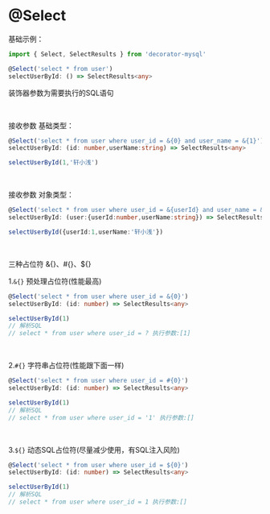 # @Select

基础示例：

```ts
import { Select, SelectResults } from 'decorator-mysql'

@Select('select * from user')
selectUserById: () => SelectResults<any>
```

装饰器参数为需要执行的SQL语句

​

接收参数 基础类型：

```ts
@Select('select * from user where user_id = &{0} and user_name = &{1}')
selectUserById: (id: number,userName:string) => SelectResults<any>

selectUserById(1,'轩小浅')
```

​

接收参数 对象类型：

```ts
@Select('select * from user where user_id = &{userId} and user_name = &{userName}')
selectUserById: (user:{userId:number,userName:string}) => SelectResults<any>

selectUserById({userId:1,userName:'轩小浅'})
```

​

三种占位符 &{}、#{}、${}

1.`&{}` 预处理占位符(性能最高)

```ts
@Select('select * from user where user_id = &{0}')
selectUserById: (id: number) => SelectResults<any>

selectUserById(1)
// 解析SQL
// select * from user where user_id = ? 执行参数:[1]
```

​

2.`#{}` 字符串占位符(性能跟下面一样)

```ts
@Select('select * from user where user_id = #{0}')
selectUserById: (id: number) => SelectResults<any>

selectUserById(1)
// 解析SQL
// select * from user where user_id = '1' 执行参数:[]
```

​

3.`${}` 动态SQL占位符(尽量减少使用，有SQL注入风险)

```ts
@Select('select * from user where user_id = ${0}')
selectUserById: (id: number) => SelectResults<any>

selectUserById(1)
// 解析SQL
// select * from user where user_id = 1 执行参数:[]
```
